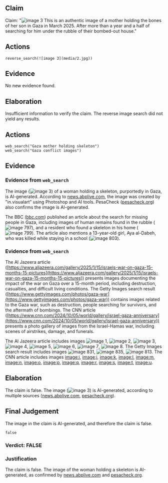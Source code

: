 ## Claim
Claim: "![image 3](media/2.jpg) This is an authentic image of a mother holding the bones of her son in Gaza in March 2025. After more than a year and a half of searching for him under the rubble of their bombed-out house."

## Actions
```
reverse_search(![image 3](media/2.jpg))
```

## Evidence
No new evidence found.

## Elaboration
Insufficient information to verify the claim. The reverse image search did not yield any results.


## Actions
```
web_search("Gaza mother holding skeleton")
web_search("Gaza conflict images")
```

## Evidence
### Evidence from `web_search`
The image (![image 3](media/2.jpg)) of a woman holding a skeleton, purportedly in Gaza, is AI-generated. According to [news.abplive.com](https://news.abplive.com/fact-check/viral-image-of-gazan-woman-golding-child-s-remains-is-digitally-generated-1760363), the image was created by "in.visualart" using Photoshop and AI tools. PesaCheck ([pesacheck.org](https://pesacheck.org/false-this-photo-of-a-mother-holding-her-sons-decomposing-bones-is-ai-generated-eba63f96c61d)) also confirms the image is AI-generated.

The BBC ([bbc.com](https://www.bbc.com/news/articles/c6269pd5y2ko)) published an article about the search for missing people in Gaza, including images of human remains found in the rubble (![image 797](media/2025-07-20_09-55-1753005328-675550.jpg)), and a resident who found a skeleton in his home (![image 799](media/2025-07-20_09-55-1753005329-215344.jpg)). The article also mentions a 13-year-old girl, Aya al-Dabeh, who was killed while staying in a school (![image 803](media/2025-07-20_09-55-1753005330-114461.jpg)).


### Evidence from `web_search`
The Al Jazeera article ([https://www.aljazeera.com/gallery/2025/1/15/israels-war-on-gaza-15-months-15-pictures](https://www.aljazeera.com/gallery/2025/1/15/israels-war-on-gaza-15-months-15-pictures)) presents images documenting the impact of the war on Gaza over a 15-month period, including destruction, casualties, and difficult living conditions. The Getty Images search result ([https://www.gettyimages.com/photos/gaza-war](https://www.gettyimages.com/photos/gaza-war)) contains images related to the Gaza war, such as destruction, people searching for survivors, and the aftermath of bombings. The CNN article ([https://www.cnn.com/2024/10/05/world/gallery/israel-gaza-anniversary](https://www.cnn.com/2024/10/05/world/gallery/israel-gaza-anniversary)) presents a photo gallery of images from the Israel-Hamas war, including scenes of airstrikes, damage, and funerals.

The Al Jazeera article includes images ![image 1](media/0.jpg), ![image 2](media/1.jpg), ![image 3](media/2.jpg), ![image 4](media/3.jpg), ![image 5](media/4.jpg), ![image 6](media/5.jpg), ![image 7](media/6.jpg), ![image 8](media/8.jpg). The Getty Images search result includes images ![image 831](media/2025-07-20_09-55-1753005352-328303.jpg), ![image 835](media/2025-07-20_09-55-1753005355-253240.jpg), ![image 813](media/2025-07-20_09-55-1753005346-197867.jpg). The CNN article includes images <image:i>, <image:j>, <image:k>, <image:l>, <image:m>, <image:n>, <image:o>, <image:p>, <image:q>, <image:r>, <image:s>, <image:t>, <image:u>.


## Elaboration
The claim is false. The image (![image 3](media/2.jpg)) is AI-generated, according to multiple sources ([news.abplive.com](https://news.abplive.com/fact-check/viral-image-of-gazan-woman-golding-child-s-remains-is-digitally-generated-1760363), [pesacheck.org](https://pesacheck.org/false-this-photo-of-a-mother-holding-her-sons-decomposing-bones-is-ai-generated-eba63f96c61d)).


## Final Judgement
The image in the claim is AI-generated, and therefore the claim is false.

`false`


### Verdict: FALSE

### Justification
The claim is false. The image of the woman holding a skeleton is AI-generated, as confirmed by [news.abplive.com](https://news.abplive.com/fact-check/viral-image-of-gazan-woman-golding-child-s-remains-is-digitally-generated-1760363) and [pesacheck.org](https://pesacheck.org/false-this-photo-of-a-mother-holding-her-sons-decomposing-bones-is-ai-generated-eba63f96c61d).
